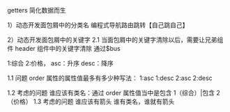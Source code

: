 getters 简化数据而生

1）动态开发面包屑中的分类名
编程式导航路由跳转【自己跳自己】

2）动态开发面包屑中的关键字
2.1 当面包屑中的关键字清除以后，需要让兄弟组件 header 组件中的关键字清除
通过$bus

1:综合 2:价格， asc：升序 desc：降序

1.1 问题
order 属性的属性值最多有多少种写法：
1:asc
1:desc
2:asc
2:desc

1.2 考虑的问题
谁应该有类名：通过 order 属性值当中是包含 1（综合）|包含 2（价格）
1.3 考虑的问题 谁应该有箭头
谁有类名，谁就有箭头
